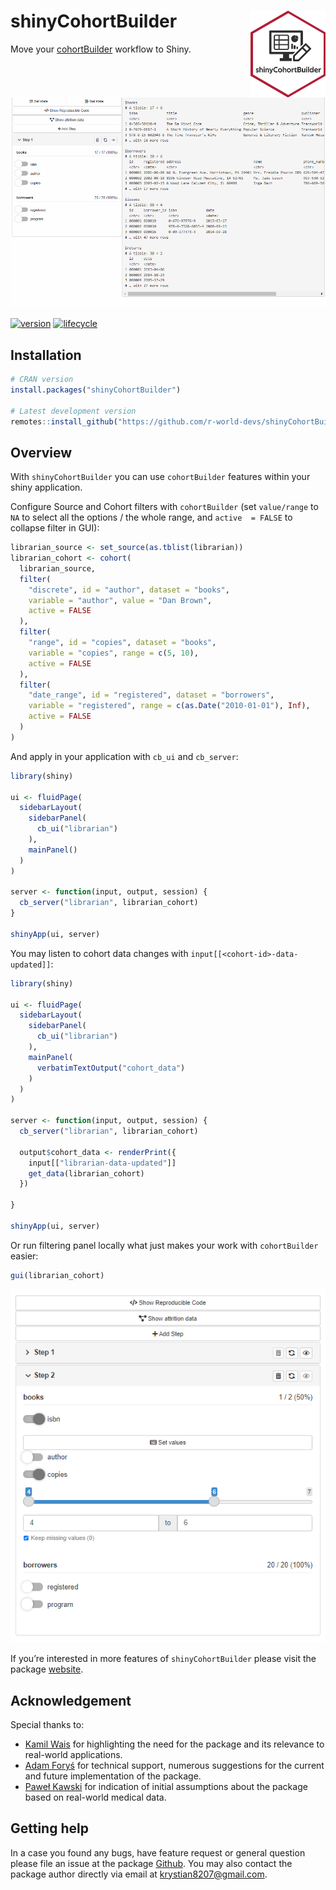 
# shinyCohortBuilder <img src="man/figures/logo.png" align="right" width="120" />

Move your [cohortBuilder](https://r-world-devs.github.io/cohortBuilder/)
workflow to Shiny.

![](man/figures/doc_01.gif)

[![version](https://img.shields.io/static/v1.svg?label=github.com&message=v.0.1.0.9000&color=ff69b4)](https://r-world-devs.github.io/shinyCohortBuilder/)
[![lifecycle](https://img.shields.io/badge/lifecycle-experimental-orange.svg)](https://lifecycle.r-lib.org/articles/stages.html#experimental)

## Installation

``` r
# CRAN version
install.packages("shinyCohortBuilder")

# Latest development version
remotes::install_github("https://github.com/r-world-devs/shinyCohortBuilder")
```

## Overview

With `shinyCohortBuilder` you can use `cohortBuilder` features within
your shiny application.

Configure Source and Cohort filters with `cohortBuilder` (set
`value/range` to `NA` to select all the options / the whole range, and
`active  = FALSE` to collapse filter in GUI):

``` r
librarian_source <- set_source(as.tblist(librarian))
librarian_cohort <- cohort(
  librarian_source,
  filter(
    "discrete", id = "author", dataset = "books", 
    variable = "author", value = "Dan Brown", 
    active = FALSE
  ),
  filter(
    "range", id = "copies", dataset = "books", 
    variable = "copies", range = c(5, 10), 
    active = FALSE
  ),
  filter(
    "date_range", id = "registered", dataset = "borrowers", 
    variable = "registered", range = c(as.Date("2010-01-01"), Inf),
    active = FALSE
  )
)
```

And apply in your application with `cb_ui` and `cb_server`:

``` r
library(shiny)

ui <- fluidPage(
  sidebarLayout(
    sidebarPanel(
      cb_ui("librarian")
    ),
    mainPanel()
  )
)

server <- function(input, output, session) {
  cb_server("librarian", librarian_cohort)
}

shinyApp(ui, server)
```

You may listen to cohort data changes with
`input[[<cohort-id>-data-updated]]`:

``` r
library(shiny)

ui <- fluidPage(
  sidebarLayout(
    sidebarPanel(
      cb_ui("librarian")
    ),
    mainPanel(
      verbatimTextOutput("cohort_data")
    )
  )
)

server <- function(input, output, session) {
  cb_server("librarian", librarian_cohort)
  
  output$cohort_data <- renderPrint({
    input[["librarian-data-updated"]]
    get_data(librarian_cohort)
  })
  
}

shinyApp(ui, server)
```

Or run filtering panel locally what just makes your work with
`cohortBuilder` easier:

``` r
gui(librarian_cohort)
```

![](man/figures/01.png)

If you’re interested in more features of `shinyCohortBuilder` please
visit the package
[website](https://r-world-devs.github.io/shinyCohortBuilder/).

## Acknowledgement

Special thanks to:

- [Kamil Wais](mailto:kamil.wais@gmail.com) for highlighting the need
  for the package and its relevance to real-world applications.
- [Adam Foryś](mailto:adam.forys@gmail.com) for technical support,
  numerous suggestions for the current and future implementation of the
  package.
- [Paweł Kawski](mailto:pawel.kawski@gmail.com) for indication of
  initial assumptions about the package based on real-world medical
  data.

## Getting help

In a case you found any bugs, have feature request or general question
please file an issue at the package
[Github](https://github.com/r-world-devs/shinyCohortBuilder/issues). You
may also contact the package author directly via email at
<krystian8207@gmail.com>.
